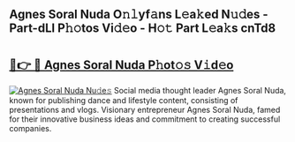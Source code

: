 ## Agnes Soral Nuda O𝚗𝚕yf𝚊ns L𝚎a𝚔ed N𝚞𝚍es - Part-dLl P𝚑𝚘tos Vi𝚍𝚎o - H𝚘𝚝 Part L𝚎a𝚔s cnTd8

# <h2><a href="http://kfctec1.oniu.top/?m=Agnes+Soral+Nuda">🔗👉 🔴 Agnes Soral Nuda P𝚑ot𝚘𝚜 V𝚒d𝚎o</a></h2>

[![Agnes Soral Nuda Nu𝚍e𝚜](https://i.imgur.com/0qMVB7G.gif)](http://kfctec1.oniu.top/?m=Agnes+Soral+Nuda)
Social media thought leader Agnes Soral Nuda, known for publishing dance and lifestyle content, consisting of presentations and vlogs. Visionary entrepreneur Agnes Soral Nuda, famed for their innovative business ideas and commitment to creating successful companies.  
